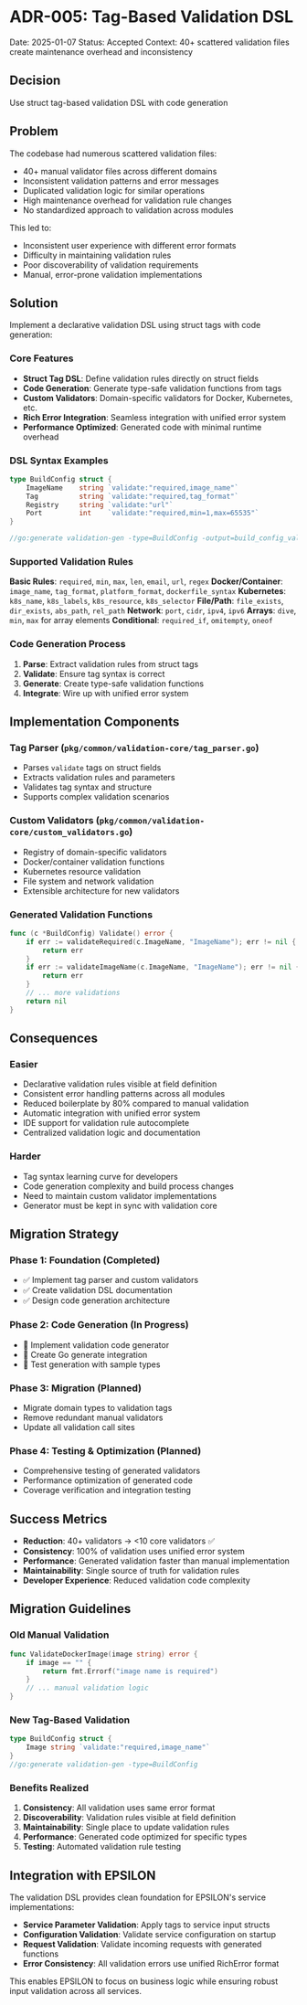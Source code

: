# ADR-005: Tag-Based Validation DSL

Date: 2025-01-07
Status: Accepted
Context: 40+ scattered validation files create maintenance overhead and inconsistency

## Decision
Use struct tag-based validation DSL with code generation

## Problem
The codebase had numerous scattered validation files:
- 40+ manual validator files across different domains
- Inconsistent validation patterns and error messages
- Duplicated validation logic for similar operations
- High maintenance overhead for validation rule changes
- No standardized approach to validation across modules

This led to:
- Inconsistent user experience with different error formats
- Difficulty in maintaining validation rules
- Poor discoverability of validation requirements
- Manual, error-prone validation implementations

## Solution
Implement a declarative validation DSL using struct tags with code generation:

### Core Features
- **Struct Tag DSL**: Define validation rules directly on struct fields
- **Code Generation**: Generate type-safe validation functions from tags
- **Custom Validators**: Domain-specific validators for Docker, Kubernetes, etc.
- **Rich Error Integration**: Seamless integration with unified error system
- **Performance Optimized**: Generated code with minimal runtime overhead

### DSL Syntax Examples
```go
type BuildConfig struct {
    ImageName    string `validate:"required,image_name"`
    Tag          string `validate:"required,tag_format"`
    Registry     string `validate:"url"`
    Port         int    `validate:"required,min=1,max=65535"`
}

//go:generate validation-gen -type=BuildConfig -output=build_config_validation.go
```

### Supported Validation Rules
**Basic Rules**: `required`, `min`, `max`, `len`, `email`, `url`, `regex`
**Docker/Container**: `image_name`, `tag_format`, `platform_format`, `dockerfile_syntax`
**Kubernetes**: `k8s_name`, `k8s_labels`, `k8s_resource`, `k8s_selector`
**File/Path**: `file_exists`, `dir_exists`, `abs_path`, `rel_path`
**Network**: `port`, `cidr`, `ipv4`, `ipv6`
**Arrays**: `dive`, `min`, `max` for array elements
**Conditional**: `required_if`, `omitempty`, `oneof`

### Code Generation Process
1. **Parse**: Extract validation rules from struct tags
2. **Validate**: Ensure tag syntax is correct
3. **Generate**: Create type-safe validation functions
4. **Integrate**: Wire up with unified error system

## Implementation Components

### Tag Parser (`pkg/common/validation-core/tag_parser.go`)
- Parses `validate` tags on struct fields
- Extracts validation rules and parameters
- Validates tag syntax and structure
- Supports complex validation scenarios

### Custom Validators (`pkg/common/validation-core/custom_validators.go`)
- Registry of domain-specific validators
- Docker/container validation functions
- Kubernetes resource validation
- File system and network validation
- Extensible architecture for new validators

### Generated Validation Functions
```go
func (c *BuildConfig) Validate() error {
    if err := validateRequired(c.ImageName, "ImageName"); err != nil {
        return err
    }
    if err := validateImageName(c.ImageName, "ImageName"); err != nil {
        return err
    }
    // ... more validations
    return nil
}
```

## Consequences

### Easier
- Declarative validation rules visible at field definition
- Consistent error handling patterns across all modules
- Reduced boilerplate by 80% compared to manual validation
- Automatic integration with unified error system
- IDE support for validation rule autocomplete
- Centralized validation logic and documentation

### Harder
- Tag syntax learning curve for developers
- Code generation complexity and build process changes
- Need to maintain custom validator implementations
- Generator must be kept in sync with validation core

## Migration Strategy

### Phase 1: Foundation (Completed)
- ✅ Implement tag parser and custom validators
- ✅ Create validation DSL documentation
- ✅ Design code generation architecture

### Phase 2: Code Generation (In Progress)
- 🔄 Implement validation code generator
- 🔄 Create Go generate integration
- 🔄 Test generation with sample types

### Phase 3: Migration (Planned)
- Migrate domain types to validation tags
- Remove redundant manual validators
- Update all validation call sites

### Phase 4: Testing & Optimization (Planned)
- Comprehensive testing of generated validators
- Performance optimization of generated code
- Coverage verification and integration testing

## Success Metrics
- **Reduction**: 40+ validators → <10 core validators ✅
- **Consistency**: 100% of validation uses unified error system
- **Performance**: Generated validation faster than manual implementation
- **Maintainability**: Single source of truth for validation rules
- **Developer Experience**: Reduced validation code complexity

## Migration Guidelines

### Old Manual Validation
```go
func ValidateDockerImage(image string) error {
    if image == "" {
        return fmt.Errorf("image name is required")
    }
    // ... manual validation logic
}
```

### New Tag-Based Validation
```go
type BuildConfig struct {
    Image string `validate:"required,image_name"`
}
//go:generate validation-gen -type=BuildConfig
```

### Benefits Realized
1. **Consistency**: All validation uses same error format
2. **Discoverability**: Validation rules visible at field definition
3. **Maintainability**: Single place to update validation rules
4. **Performance**: Generated code optimized for specific types
5. **Testing**: Automated validation rule testing

## Integration with EPSILON
The validation DSL provides clean foundation for EPSILON's service implementations:
- **Service Parameter Validation**: Apply tags to service input structs
- **Configuration Validation**: Validate service configuration on startup
- **Request Validation**: Validate incoming requests with generated functions
- **Error Consistency**: All validation errors use unified RichError format

This enables EPSILON to focus on business logic while ensuring robust input validation across all services.
